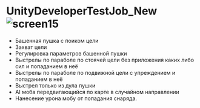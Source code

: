 # UnityDeveloperTestJob_New![screen15](https://user-images.githubusercontent.com/59829650/161828448-5e8917bb-df51-4597-8656-b7e6d02d4e6e.png)
-  Башенная пушка с поиком цели
-  Захват цели
-  Регулировка параметров башенной пушки
-  Выстрелы по параболе по стоячей цели без приложения каких либо сил и попаданием в неё
-  Выстрелы по параболе по подвижной цели с упреждением и попаданием в неё
-  Выстрел только из дула пушки
-  AI моба передвигающийся по карте в случайном направлении
-  Нанесение урона мобу от попадания снаряда.
